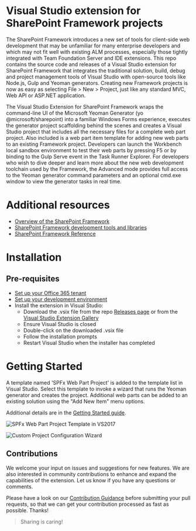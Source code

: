 # Visual Studio extension for SharePoint Framework projects
The SharePoint Framework introduces a new set of tools for client-side web development that may be unfamiliar for many enterprise developers and which may not fit well with existing ALM processes, especially those tightly integrated with Team Foundation Server and IDE extensions. This repo contains the source code and releases of a Visual Studio extension for SharePoint Framework that integrates the traditional solution, build, debug and project management tools of Visual Studio with open-source tools like Node.js, Gulp and Yeoman generators. Creating new Framework projects is now as easy as selecting File > New > Project, just like any standard MVC, Web API or ASP.NET application.

The Visual Studio Extension for SharePoint Framework wraps the command-line UI of the Microsoft Yeoman Generator (yo @microsoft/sharepoint) into a familiar Windows Forms experience, executes the generator project scaffolding behind the scenes and creates a Visual Studio project that includes all the necessary files for a complete web part project. Also included is a web part item template for adding new web parts to an existing Framework project. Developers can launch the Workbench local sandbox environment to test their web parts by pressing F5 or by binding to the Gulp Serve event in the Task Runner Explorer. For developers who wish to dive deeper and learn more about the new web development toolchain used by the Framework, the Advanced mode provides full access to the Yeoman generator command parameters and an optional cmd.exe window to view the generator tasks in real time.

# Additional resources

* [Overview of the SharePoint Framework](http://dev.office.com/sharepoint/docs/spfx/sharepoint-framework-overview)
* [SharePoint Framework development tools and libraries](http://dev.office.com/sharepoint/docs/spfx/tools-and-libraries)
* [SharePoint Framework Reference](https://sharepoint.github.io/)

# Installation

## Pre-requisites

* [Set up your Office 365 tenant](https://dev.office.com/sharepoint/docs/spfx/set-up-your-developer-tenant)
* [Set up your development environment](https://dev.office.com/sharepoint/docs/spfx/set-up-your-development-environment)
* Install the extension in Visual Studio:
  * Download the .vsix file from the repo [Releases page](../../releases/latest) or from the [Visual Studio Extension Gallery](https://marketplace.visualstudio.com/items?itemName=SharePointPnP.SPFxProjectTemplate)
  * Ensure Visual Studio is closed
  * Double-click on the downloaded .vsix file
  * Follow the installation prompts
  * Restart Visual Studio when the installer has completed

# Getting Started
A template named 'SPFx Web Part Project' is added to the template list in Visual Studio. Select this template to invoke a wizard that runs the Yeoman generator and creates the project. Additional web parts can be added to an existing solution using the "Add New Item" menu options.

Additional details are in the [Getting Started guide](../../wiki/Getting-Started).

![SPFx Web Part Project Template in VS2017](https://github.com/SharePoint/sp-dev-fx-vs-extension/wiki/images/VS2015new.png)

![Custom Project Configuration Wizard](https://github.com/SharePoint/sp-dev-fx-vs-extension/wiki/images/propertiesForm.png)

## Contributions

We welcome your input on issues and suggestions for new features. We are also interested in community contributions to enhance and expand the capabilities of the extension. Let us know if you have any questions or comments.

Please have a look on our [Contribution Guidance](./.github/CONTRIBUTING.md) before submitting your pull requests, so that we can get your contribution processed as fast as possible. Thanks!

> Sharing is caring!
